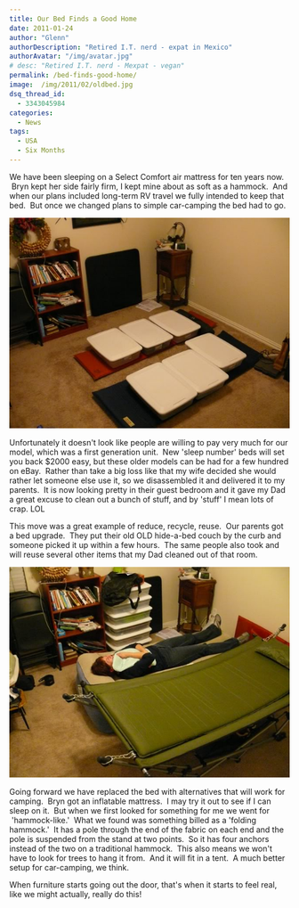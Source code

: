 ```yaml
---
title: Our Bed Finds a Good Home
date: 2011-01-24
author: "Glenn"
authorDescription: "Retired I.T. nerd - expat in Mexico"
authorAvatar: "/img/avatar.jpg"
# desc: "Retired I.T. nerd - Mexpat - vegan"
permalink: /bed-finds-good-home/
image:  /img/2011/02/oldbed.jpg
dsq_thread_id:
  - 3343045984
categories:
  - News
tags:
  - USA
  - Six Months
---
```

We have been sleeping on a Select Comfort air mattress for ten years now.  Bryn kept her side fairly firm, I kept mine about as soft as a hammock.  And when our plans included long-term RV travel we fully intended to keep that bed.  But once we changed plans to simple car-camping the bed had to go.

![Where the bed used to be](/img/P1070847.jpg)

Unfortunately it doesn't look like people are willing to pay very much for our model, which was a first generation unit.  New 'sleep number' beds will set you back $2000 easy, but these older models can be had for a few hundred on eBay.  Rather than take a big loss like that my wife decided she would rather let someone else use it, so we disassembled it and delivered it to my parents.  It is now looking pretty in their guest bedroom and it gave my Dad a great excuse to clean out a bunch of stuff, and by 'stuff' I mean lots of crap. LOL

This move was a great example of reduce, recycle, reuse.  Our parents got a bed upgrade.  They put their old OLD hide-a-bed couch by the curb and someone picked it up within a few hours.  The same people also took and will reuse several other items that my Dad cleaned out of that room.

![Current sleeping arrangement](/img/P1070850.jpg)

Going forward we have replaced the bed with alternatives that will work for camping.  Bryn got an inflatable mattress.  I may try it out to see if I can sleep on it.  But when we first looked for something for me we went for  'hammock-like.'  What we found was something billed as a 'folding hammock.'  It has a pole through the end of the fabric on each end and the pole is suspended from the stand at two points.  So it has four anchors instead of the two on a traditional hammock.  This also means we won't have to look for trees to hang it from.  And it will fit in a tent.  A much better setup for car-camping, we think.

When furniture starts going out the door, that's when it starts to feel real, like we might actually, really do this!